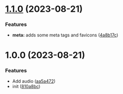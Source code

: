 # [1.1.0](https://github.com/hbk-bs/timers/compare/v1.0.0...v1.1.0) (2023-08-21)


### Features

* **meta:** adds some meta tags and favicons ([4a8b17c](https://github.com/hbk-bs/timers/commit/4a8b17cfb8a7844bd5e06bf5ade82f6276fc8b90))

# 1.0.0 (2023-08-21)


### Features

* Add audio ([aa5a472](https://github.com/hbk-bs/timers/commit/aa5a472e040efdf18f8c3fd0c7ae1237bc39824a))
* init ([810a8bc](https://github.com/hbk-bs/timers/commit/810a8bcefd5329f2b7e84a99388b7b13c6e9d334))
